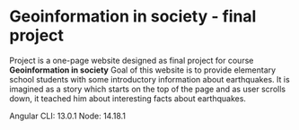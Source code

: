 # Geoinformation in society - final project
Project is a one-page website designed as final project for course **Geoinformation in society**
Goal of this website is to provide elementary school students with some introductory information about earthquakes.
It is imagined as a story which starts on the top of the page and as user scrolls down, it teached him about interesting facts about earthquakes.

Angular CLI: 13.0.1
Node: 14.18.1
